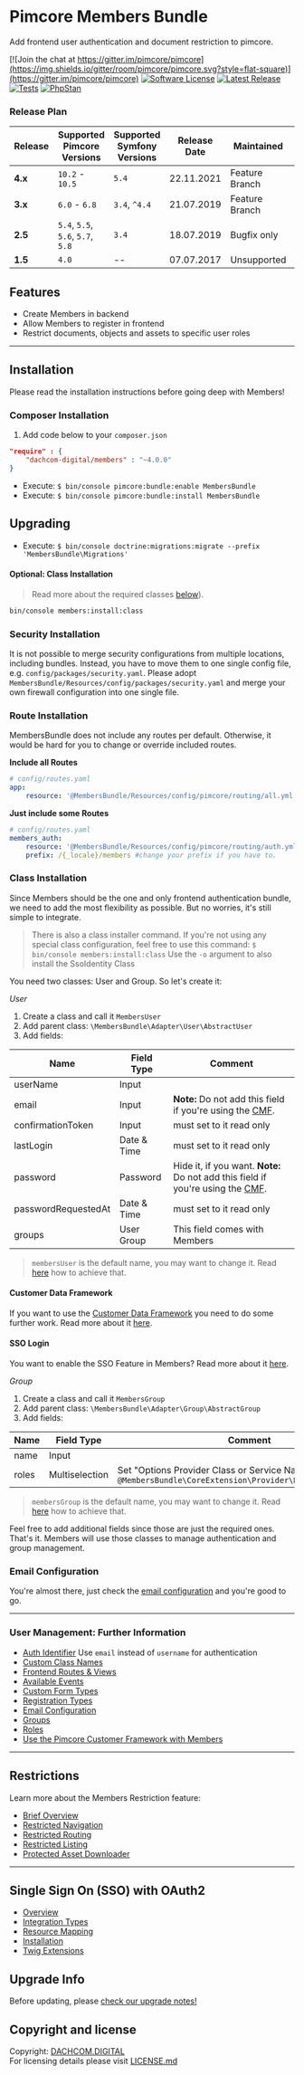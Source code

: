 # Pimcore Members Bundle
Add frontend user authentication and document restriction to pimcore.

[![Join the chat at https://gitter.im/pimcore/pimcore](https://img.shields.io/gitter/room/pimcore/pimcore.svg?style=flat-square)](https://gitter.im/pimcore/pimcore)
[![Software License](https://img.shields.io/badge/license-GPLv3-brightgreen.svg?style=flat-square)](LICENSE.md)
[![Latest Release](https://img.shields.io/packagist/v/dachcom-digital/members.svg?style=flat-square)](https://packagist.org/packages/dachcom-digital/members)
[![Tests](https://img.shields.io/github/actions/workflow/status/dachcom-digital/pimcore-members/.github/workflows/codeception.yml?branch=master&style=flat-square&logo=github&label=codeception)](https://github.com/dachcom-digital/pimcore-members/actions?query=workflow%3ACodeception+branch%3Amaster)
[![PhpStan](https://img.shields.io/github/actions/workflow/status/dachcom-digital/pimcore-members/.github/workflows/php-stan.yml?branch=master&style=flat-square&logo=github&label=phpstan%20level%204)](https://github.com/dachcom-digital/pimcore-members/actions?query=workflow%3A"PHP+Stan"+branch%3Amaster)

### Release Plan

| Release | Supported Pimcore Versions        | Supported Symfony Versions | Release Date | Maintained     | Branch   |
|---------|-----------------------------------|----------------------------|--------------|----------------|----------|
| **4.x** | `10.2` - `10.5`                   | `5.4`                      | 22.11.2021   | Feature Branch | master   |
| **3.x** | `6.0` - `6.8`                     | `3.4`, `^4.4`              | 21.07.2019   | Feature Branch | 3.x      |
| **2.5** | `5.4`, `5.5`, `5.6`, `5.7`, `5.8` | `3.4`                      | 18.07.2019   | Bugfix only    | 2.5      |
| **1.5** | `4.0`                             | --                         | 07.07.2017   | Unsupported    | pimcore4 |

## Features
* Create Members in backend
* Allow Members to register in frontend
* Restrict documents, objects and assets to specific user roles

***

## Installation
Please read the installation instructions before going deep with Members!

### Composer Installation
1. Add code below to your `composer.json`    

```json
"require" : {
    "dachcom-digital/members" : "~4.0.0"
}
```

- Execute: `$ bin/console pimcore:bundle:enable MembersBundle`
- Execute: `$ bin/console pimcore:bundle:install MembersBundle`

## Upgrading
- Execute: `$ bin/console doctrine:migrations:migrate --prefix 'MembersBundle\Migrations'`

#### Optional: Class Installation
> Read more about the required classes [below](./README.md#class-installation)).

```bash
bin/console members:install:class
```

### Security Installation
It is not possible to merge security configurations from multiple locations, including bundles. Instead, you have to move them to
one single config file, e.g. `config/packages/security.yaml`. Please adopt `MembersBundle/Resources/config/packages/security.yaml`
and merge your own firewall configuration into one single file.

### Route Installation
MembersBundle does not include any routes per default. Otherwise, it would be hard for you to change or override included routes. 

**Include all Routes**
```yaml
# config/routes.yaml
app:
    resource: '@MembersBundle/Resources/config/pimcore/routing/all.yml'
```

**Just include some Routes**
```yaml
# config/routes.yaml
members_auth:
    resource: '@MembersBundle/Resources/config/pimcore/routing/auth.yml'
    prefix: /{_locale}/members #change your prefix if you have to.
```

### Class Installation
Since Members should be the one and only frontend authentication bundle, we need to add the most flexibility as possible.
But no worries, it's still simple to integrate.

> There is also a class installer command. If you're not using any special class configuration, feel free to use this command: `$ bin/console members:install:class`
> Use the `-o` argument to also install the SsoIdentity Class 

You need two classes: User and Group. So let's create it:

*User*  
1. Create a class and call it `MembersUser`
2. Add parent class: `\MembersBundle\Adapter\User\AbstractUser`
3. Add fields:

| Name | Field Type | Comment |
|---------------------|-------------|-------------------------------|
| userName | Input |  |
| email | Input |  **Note:** Do not add this field if you're using the [CMF](docs/20_ClassCustomization.md). |
| confirmationToken | Input | must set to it read only |
| lastLogin | Date & Time | must set to it read only |
| password | Password | Hide it, if you want. **Note:** Do not add this field if you're using the [CMF](docs/20_ClassCustomization.md). |
| passwordRequestedAt | Date & Time | must set to it read only |
| groups | User Group | This field comes with Members |

> `membersUser` is the default name, you may want to change it. Read [here](docs/20_ClassCustomization.md) how to achieve that.

#### Customer Data Framework
If you want to use the [Customer Data Framework](https://github.com/pimcore/customer-data-framework) you need to do some further work. Read more about it [here](docs/300_CustomerDataFw.md).

#### SSO Login
You want to enable the SSO Feature in Members? Read more about it [here](./docs/SSO/20_Installation.md).

*Group*  
1. Create a class and call it `MembersGroup`
2. Add parent class: `\MembersBundle\Adapter\Group\AbstractGroup`
3. Add fields:

| Name | Field Type | Comment |
|---------------------|-------------|-------------------------------|
| name | Input |  |
| roles | Multiselection | Set "Options Provider Class or Service Name" to `@MembersBundle\CoreExtension\Provider\RoleOptionsProvider` |

> `membersGroup` is the default name, you may want to change it. Read [here](docs/20_ClassCustomization.md) how to achieve that.

Feel free to add additional fields since those are just the required ones. That's it. Members will use those classes to manage authentication and group management.

### Email Configuration
You're almost there, just check the [email configuration](docs/70_EmailConfiguration.md) and you're good to go.

***

### User Management: Further Information
- [Auth Identifier](docs/10_AuthIdentifier.md) Use `email` instead of `username` for authentication
- [Custom Class Names](docs/20_ClassCustomization.md)
- [Frontend Routes & Views](docs/30_FrontendRoutes.md)
- [Available Events](docs/40_Events.md)
- [Custom Form Types](docs/50_CustomFormTypes.md)
- [Registration Types](docs/60_RegistrationTypes.md)
- [Email Configuration](docs/70_EmailConfiguration.md)
- [Groups](docs/80_Groups.md)
- [Roles](docs/90_Roles.md)
- [Use the Pimcore Customer Framework with Members](docs/300_CustomerDataFw.md)

***

## Restrictions
Learn more about the Members Restriction feature:

- [Brief Overview](docs/200_Restrictions.md)
- [Restricted Navigation](docs/210_RestrictedNavigation.md)
- [Restricted Routing](docs/220_RestrictedRouting.md)
- [Restricted Listing](docs/230_RestrictListing.md)
- [Protected Asset Downloader](docs/240_AssetProtection.md)

***

## Single Sign On (SSO) with OAuth2
- [Overview](./docs/SSO/10_Overview.md)
- [Integration Types](./docs/SSO/11_IntegrationTypes.md)
- [Resource Mapping](./docs/SSO/12_ResourceMapping.md)
- [Installation](./docs/SSO/20_Installation.md)
- [Twig Extensions](./docs/SSO/30_TwigExtensions.md)

## Upgrade Info
Before updating, please [check our upgrade notes!](UPGRADE.md)

## Copyright and license
Copyright: [DACHCOM.DIGITAL](http://dachcom-digital.ch)  
For licensing details please visit [LICENSE.md](LICENSE.md)  
